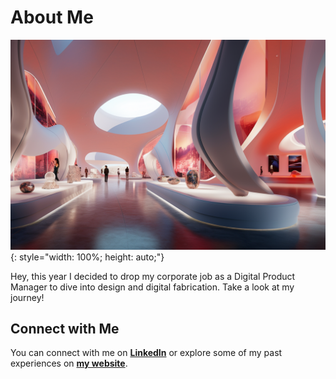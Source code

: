 # About Me

![Gallery Image](../images/gallery.png){: style="width: 100%; height: auto;"}

Hey, this year I decided to drop my corporate job as a Digital Product Manager to dive into design and digital fabrication. Take a look at my journey!

## Connect with Me

You can connect with me on **[LinkedIn](https://www.linkedin.com/in/vania-bisbal)** or explore some of my past experiences on **[my website](https://vaniabisbal.wordpress.com/)**.